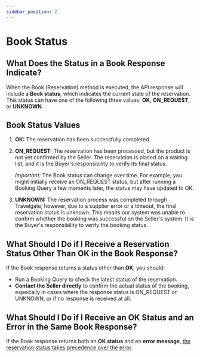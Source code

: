 ```yaml
---
sidebar_position: 2
---
```


# Book Status

## What Does the Status in a Book Response Indicate?

When the Book (Reservation) method is executed, the API response will include a **Book status**, which indicates the current state of the reservation. This status can have one of the following three values: **OK**, **ON_REQUEST**, or **UNKNOWN**.

## Book Status Values

1. **OK:** The reservation has been successfully completed.
2. **ON_REQUEST:** The reservation has been processed, but the product is not yet confirmed by the Seller. The reservation is placed on a waiting list, and it is the Buyer's responsibility to verify its final status.
   
    _Important:_ The Book status can change over time. For example, you might initially receive an ON_REQUEST status, but after running a Booking Query a few moments later, the status may have updated to OK.
3. **UNKNOWN:** The reservation process was completed through Travelgate; however, due to a supplier error or a timeout, the final reservation status is unknown. This means our system was unable to confirm whether the booking was successful on the Seller's system. It is the Buyer's responsibility to verify the booking status.

## What Should I Do if I Receive a Reservation Status Other Than OK in the Book Response?

If the Book response returns a status other than **OK**, you should:

- Run a Booking Query to check the latest status of the reservation.
- **Contact the Seller directly** to confirm the actual status of the booking, especially in cases where the response status is ON_REQUEST or UNKNOWN, or if no response is received at all.

## What Should I Do if I Receive an OK Status and an Error in the Same Book Response?

If the Book response returns both an **OK status** and an **error message**, <ins>the reservation status takes precedence over the error</ins>.

